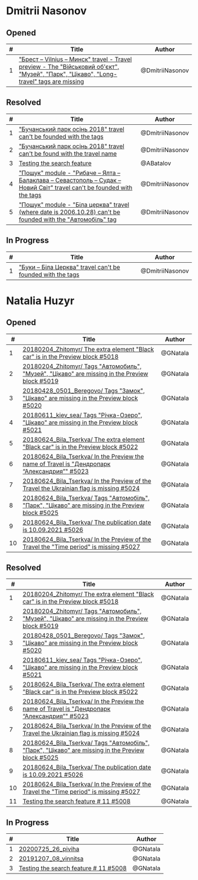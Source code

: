 # Dmitrii Nasonov

## Opened

| #   | Title | Author
| --- | ---   | ----
| 1   | ["Брест – Vilnius – Минск" travel - Travel preview - The "Військовий об'єкт", "Музей", "Парк", "Цікаво", "Long-travel" tags are missing](https://github.com/scholokov/long-travel-2/issues/5046)   | @DmitriiNasonov



## Resolved
| #   | Title | Author
| --- | ---   | ----
| 1   | ["Бучанський парк осінь 2018" travel can't be founded with the tags](https://github.com/scholokov/long-travel-2/issues/5029)  | @DmitriiNasonov
| 2   | ["Бучанський парк осінь 2018" travel can't be found with the travel name](https://github.com/scholokov/long-travel-2/issues/5031)   | @DmitriiNasonov
| 3   | [Testing the search feature](https://github.com/scholokov/long-travel-2/issues/5011)   | @ABatalov
| 4   | ["Пошук" module - "Рибаче – Ялта – Балаклава – Севастополь – Судак – Новий Світ" travel can't be founded with the tags](https://github.com/scholokov/long-travel-2/issues/4907)   | @DmitriiNasonov
| 5   | ["Пошук" module - "Біла церква" travel (where date is 2006.10.28) can't be founded with the "Автомобіль" tag](https://github.com/scholokov/long-travel-2/issues/4902)   | @DmitriiNasonov



## In Progress
| #   | Title | Author
| --- | ---   | ----
| 1   | ["Буки – Біла Церква" travel can't be founded with the tags](https://github.com/scholokov/long-travel-2/issues/5035)   | @DmitriiNasonov


# Natalia Huzyr

## Opened

| #   | Title | Author
| --- | ---   | ----
| 1   | [20180204_Zhitomyr/ The extra element "Black car" is in the Preview block #5018](https://github.com/scholokov/long-travel-2/issues/5018)   | @GNatala
| 2   | [20180204_Zhitomyr/ Tags "Автомобиль", "Музей", "Цікаво" are missing in the Preview block #5019](https://github.com/scholokov/long-travel-2/issues/5018)   | @GNatala
| 3   | [20180428_0501_Beregovo/ Tags "Замок", "Цікаво" are missing in the Preview block #5020](https://github.com/scholokov/long-travel-2/issues/5020)   | @GNatala
| 4   | [20180611_kiev_sea/ Tags "Річка-Озеро", "Цікаво" are missing in the Preview block #5021](https://github.com/scholokov/long-travel-2/issues/5021)   | @GNatala
| 5   | [20180624_Bila_Tserkva/ The extra element "Black car" is in the Preview block #5022](https://github.com/scholokov/long-travel-2/issues/5022)   | @GNatala
| 6   | [20180624_Bila_Tserkva/ In the Preview the name of Travel is "Дендропарк “Александрия”" #5023](https://github.com/scholokov/long-travel-2/issues/5023)   | @GNatala
| 7   | [20180624_Bila_Tserkva/ In the Preview of the Travel the Ukrainian flag is missing #5024](https://github.com/scholokov/long-travel-2/issues/5024)   | @GNatala
| 8   | [20180624_Bila_Tserkva/ Tags "Автомобіль", "Парк", "Цікаво" are missing in the Preview block #5025](https://github.com/scholokov/long-travel-2/issues/5025)   | @GNatala
| 9   | [20180624_Bila_Tserkva/ The publication date is 10.09.2021 #5026](https://github.com/scholokov/long-travel-2/issues/5026)   | @GNatala
| 10   | [20180624_Bila_Tserkva/ In the Preview of the Travel the "Time period" is missing #5027](https://github.com/scholokov/long-travel-2/issues/5027)   | @GNatala





## Resolved
| #   | Title | Author
| --- | ---   | ----
| 1   | [20180204_Zhitomyr/ The extra element "Black car" is in the Preview block #5018](https://github.com/scholokov/long-travel-2/issues/5018)   | @GNatala
| 2   | [20180204_Zhitomyr/ Tags "Автомобиль", "Музей", "Цікаво" are missing in the Preview block #5019](https://github.com/scholokov/long-travel-2/issues/5018)   | @GNatala
| 3   | [20180428_0501_Beregovo/ Tags "Замок", "Цікаво" are missing in the Preview block #5020](https://github.com/scholokov/long-travel-2/issues/5020)   | @GNatala
| 4   | [20180611_kiev_sea/ Tags "Річка-Озеро", "Цікаво" are missing in the Preview block #5021](https://github.com/scholokov/long-travel-2/issues/5021)   | @GNatala
| 5   | [20180624_Bila_Tserkva/ The extra element "Black car" is in the Preview block #5022](https://github.com/scholokov/long-travel-2/issues/5022)   | @GNatala
| 6   | [20180624_Bila_Tserkva/ In the Preview the name of Travel is "Дендропарк “Александрия”" #5023](https://github.com/scholokov/long-travel-2/issues/5023)   | @GNatala
| 7   | [20180624_Bila_Tserkva/ In the Preview of the Travel the Ukrainian flag is missing #5024](https://github.com/scholokov/long-travel-2/issues/5024)   | @GNatala
| 8   | [20180624_Bila_Tserkva/ Tags "Автомобіль", "Парк", "Цікаво" are missing in the Preview block #5025](https://github.com/scholokov/long-travel-2/issues/5025)   | @GNatala
| 9   | [20180624_Bila_Tserkva/ The publication date is 10.09.2021 #5026](https://github.com/scholokov/long-travel-2/issues/5026)   | @GNatala
| 10   | [20180624_Bila_Tserkva/ In the Preview of the Travel the "Time period" is missing #5027](https://github.com/scholokov/long-travel-2/issues/5027)   | @GNatala
| 11   | [Testing the search feature # 11 #5008](https://github.com/scholokov/long-travel-2/issues/5008)   | @GNatala



## In Progress
| #   | Title | Author
| --- | ---   | ----
| 1   | [20200725_26_piviha ](https://github.com/scholokov/long-travel-2/issues/4087)   | @GNatala
| 2   | [20191207_08_vinnitsa ](https://github.com/scholokov/long-travel-2/issues/4080)   | @GNatala
| 3   | [Testing the search feature # 11 #5008](https://github.com/scholokov/long-travel-2/issues/5008)   | @GNatala

